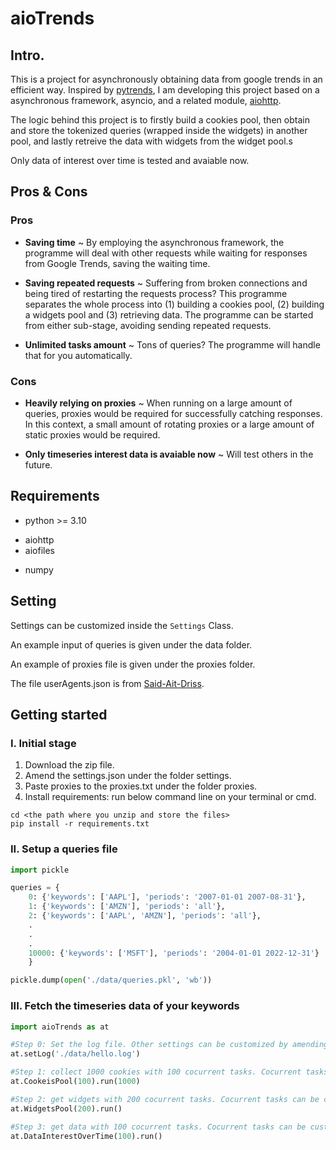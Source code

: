 # aioTrends

## Intro.

This is a project for asynchronously obtaining data from google trends in an efficient way. Inspired by [pytrends](https://github.com/GeneralMills/pytrends), I am developing this project based on a asynchronous framework, asyncio, and a related module, [aiohttp](https://github.com/aio-libs/aiohttp).

The logic behind this project is to firstly build a cookies pool, then obtain and store the tokenized queries (wrapped inside the widgets) in another pool, and lastly retreive the data with widgets from the widget pool.s

Only data of interest over time is tested and avaiable now.

## Pros & Cons
### Pros
- **Saving time** ~ By employing the asynchronous framework, the programme will deal with other requests while waiting for responses from Google Trends, saving the waiting time.
* **Saving repeated requests** ~ Suffering from broken connections and being tired of restarting the requests process? This programme separates the whole process into (1) building a cookies pool, (2) building a widgets pool and (3) retrieving data. The programme can be started from either sub-stage, avoiding sending repeated requests.
+ **Unlimited tasks amount** ~ Tons of queries? The programme will handle that for you automatically.

### Cons
- **Heavily relying on proxies** ~ When running on a large amount of queries, proxies would be required for successfully catching responses. In this context, a small amount of rotating proxies or a large amount of static proxies would be required.
+ **Only timeseries interest data is avaiable now** ~ Will test others in the future.

## Requirements
- python >= 3.10
* aiohttp
* aiofiles
+ numpy

## Setting
Settings can be customized inside the `Settings` Class.

An example input of queries is given under the data folder.

An example of proxies file is given under the proxies folder.

The file userAgents.json is from [Said-Ait-Driss](https://github.com/Said-Ait-Driss/user-agents).

## Getting started
### I. Initial stage
1. Download the zip file.
2. Amend the settings.json under the folder settings.
3. Paste proxies to the proxies.txt under the folder proxies.
4. Install requirements: run below command line on your terminal or cmd.

```
cd <the path where you unzip and store the files>
pip install -r requirements.txt
```

### II. Setup a queries file

```python
import pickle

queries = {
    0: {'keywords': ['AAPL'], 'periods': '2007-01-01 2007-08-31'},
    1: {'keywords': ['AMZN'], 'periods': 'all'},
    2: {'keywords': ['AAPL', 'AMZN'], 'periods': 'all'},
    .
    .
    .
    10000: {'keywords': ['MSFT'], 'periods': '2004-01-01 2022-12-31'}
    }

pickle.dump(open('./data/queries.pkl', 'wb'))
```

### III. Fetch the timeseries data of your keywords

```python
import aioTrends as at

#Step 0: Set the log file. Other settings can be customized by amending the settings.json under the folder settings.
at.setLog('./data/hello.log')

#Step 1: collect 1000 cookies with 100 cocurrent tasks. Cocurrent tasks amount can be customized.
at.CookeisPool(100).run(1000)

#Step 2: get widgets with 200 cocurrent tasks. Cocurrent tasks can be customized.
at.WidgetsPool(200).run()

#Step 3: get data with 100 cocurrent tasks. Cocurrent tasks can be customized.
at.DataInterestOverTime(100).run() 
```
